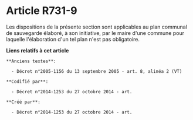 # Article R731-9

Les dispositions de la présente section sont applicables au plan communal de sauvegarde élaboré, à son initiative, par le
maire d'une commune pour laquelle l'élaboration d'un tel plan n'est pas obligatoire.

**Liens relatifs à cet article**

	**Anciens textes**:

	  - Décret n°2005-1156 du 13 septembre 2005 - art. 8, alinéa 2 (VT)

	**Codifié par**:

	  - Décret n°2014-1253 du 27 octobre 2014 - art.

	**Créé par**:

	  - Décret n°2014-1253 du 27 octobre 2014 - art.
